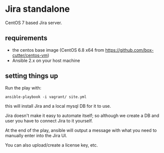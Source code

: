 Jira standalone
===============

CentOS 7 based Jira server.

## requirements

* the centos base image (CentOS 6.8 x64 from https://github.com/box-cutter/centos-vm)
* Ansible 2.x on your host machine


## setting things up

Run the play with:

    ansible-playbook -i vagrant/ site.yml

this will install Jira and a local mysql DB for it to use.

Jira doesn't make it easy to automate itself; so although we create
a DB and user you have to connect Jira to it yourself.

At the end of the play, ansible will output a message with what
you need to manually enter into the Jira UI.

You can also upload/create a license key, etc.


